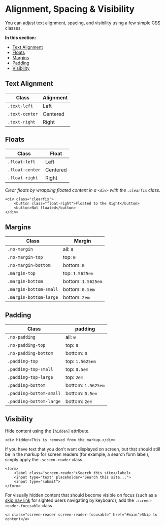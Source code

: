 # Alignment, Spacing & Visibility

You can adjust text alignment, spacing, and visibility using a few simple CSS classes.

<nav>
	<strong>In this section:</strong>
	<ul>
		<li><a data-scroll href="#text-alignment">Text Alignment</a></li>
		<li><a data-scroll href="#floats">Floats</a></li>
		<li><a data-scroll href="#margins">Margins</a></li>
		<li><a data-scroll href="#padding">Padding</a></li>
		<li><a data-scroll href="#visibility">Visibility</a></li>
	</ul>
</nav>


<h2 id="text-alignment">Text Alignment</h2>

| Class          | Alignment |
|----------------|-----------|
| `.text-left`   | Left      |
| `.text-center` | Centered  |
| `.text-right`  | Right     |


<h2 id="floats">Floats</h2>

| Class           | Float    |
|-----------------|----------|
| `.float-left`   | Left     |
| `.float-center` | Centered |
| `.float-right`  | Right    |

*Clear floats by wrapping floated content in a `<div>` with the `.clearfix` class.*

```markup
<div class="clearfix">
	<button class="float-right">Floated to the Right</button>
	<button>Not floated</button>
</div>
```


<h2 id="margins">Margins</h2>

| Class                  | Margin             |
|------------------------|--------------------|
| `.no-margin`           | all: `0`           |
| `.no-margin-top`       | top: `0`           |
| `.no-margin-bottom`    | bottom: `0`        |
| `.margin-top`          | top: `1.5625em`    |
| `.margin-bottom`       | bottom: `1.5625em` |
| `.margin-bottom-small` | bottom: `0.5em`    |
| `.margin-bottom-large` | bottom: `2em`      |


<h2 id="padding">Padding</h2>

| Class                   | padding            |
|-------------------------|--------------------|
| `.no-padding`           | all: `0`           |
| `.no-padding-top`       | top: `0`           |
| `.no-padding-bottom`    | bottom: `0`        |
| `.padding-top`          | top: `1.5625em`    |
| `.padding-top-small`    | top: `0.5em`       |
| `.padding-top-large`    | top: `2em`         |
| `.padding-bottom`       | bottom: `1.5625em` |
| `.padding-bottom-small` | bottom: `0.5em`    |
| `.padding-bottom-large` | bottom: `2em`      |


<h2 id="visibility">Visibility</h2>

Hide content using the `[hidden]` attribute.

```markup
<div hidden>This is removed from the markup.</div>
```

If you have text that you don't want displayed on screen, but that should still be in the markup for screen readers (for example, a search form label), simply apply the `.screen-reader` class.</p>

```markup
<form>
    <label class="screen-reader">Search this site</label>
    <input type="text" placeholder="Search this site...">
    <input type="submit">
</form>
```

For visually hidden content that should become visible on focus (such as a [skip nav link](http://webaim.org/techniques/skipnav/) for sighted users navigating by keyboard), add the `.screen-reader-focusable` class.

```markup
<a class="screen-reader screen-reader-focusable" href="#main">Skip to content</a>
```